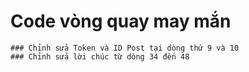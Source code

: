 # Code vòng quay may mắn
```
### Chỉnh sửa Token và ID Post tại dòng thứ 9 và 10
### Chỉnh sửa lời chúc từ dòng 34 đến 48
```
